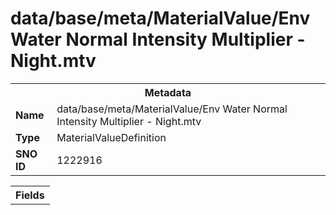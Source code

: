 <h1>data/base/meta/MaterialValue/Env Water Normal Intensity Multiplier - Night.mtv</h1><table><tr><th colspan="100%">Metadata</th></tr><tr><td><b>Name</b></td><td>data/base/meta/MaterialValue/Env Water Normal Intensity Multiplier - Night.mtv</td></tr><tr><td><b>Type</b></td><td>MaterialValueDefinition</td></tr><tr><td><b>SNO ID</b></td><td>1222916</td></tr></table>

<table><tr><th colspan="100%">Fields</th></tr></table>

